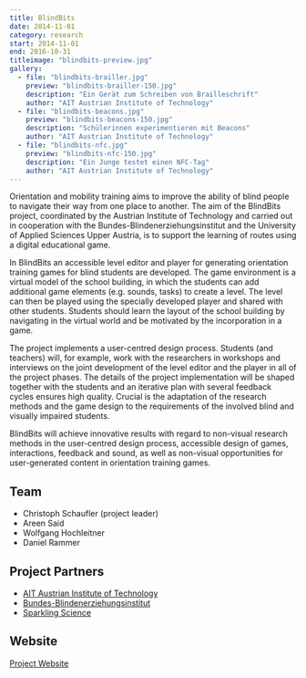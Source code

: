 ```yaml
---
title: BlindBits
date: 2014-11-01
category: research
start: 2014-11-01
end: 2016-10-31
titleimage: "blindbits-preview.jpg"
gallery:
  - file: "blindbits-brailler.jpg"
    preview: "blindbits-brailler-150.jpg"
    description: "Ein Gerät zum Schreiben von Brailleschrift"
    author: "AIT Austrian Institute of Technology"
  - file: "blindbits-beacons.jpg"
    preview: "blindbits-beacons-150.jpg"
    description: "Schülerinnen experimentieren mit Beacons"
    author: "AIT Austrian Institute of Technology"
  - file: "blindbits-nfc.jpg"
    preview: "blindbits-nfc-150.jpg"
    description: "Ein Junge testet einen NFC-Tag"
    author: "AIT Austrian Institute of Technology"
---
```


Orientation and mobility training aims to improve the ability of blind people to navigate their way from one place to another. The aim of the BlindBits project, coordinated by the Austrian Institute of Technology and carried out in cooperation with the Bundes-Blindenerziehungsinstitut and the University of Applied Sciences Upper Austria, is to support the learning of routes using a digital educational game.

In BlindBits an accessible level editor and player for generating orientation training games for blind students are developed. The game environment is a virtual model of the school building, in which the students can add additional game elements (e.g. sounds, tasks) to create a level. The level can then be played using the specially developed player and shared with other students. Students should learn the layout of the school building by navigating in the virtual world and be motivated by the incorporation in a game.

The project implements a user-centred design process. Students (and teachers) will, for example, work with the researchers in workshops and interviews on the joint development of the level editor and the player in all of the project phases. The details of the project implementation will be shaped together with the students and an iterative plan with several feedback cycles ensures high quality. Crucial is the adaptation of the research methods and the game design to the requirements of the involved blind and visually impaired students.

BlindBits will achieve innovative results with regard to non-visual research methods in the user-centred design process, accessible design of games, interactions, feedback and sound, as well as non-visual opportunities for user-generated content in orientation training games.

## Team

* Christoph Schaufler (project leader)
* Areen Said
* Wolfgang Hochleitner
* Daniel Rammer

## Project Partners

* [AIT Austrian Institute of Technology](http://www.ait.ac.at/)
* [Bundes-Blindenerziehungsinstitut](http://www.bbi.at/)
* [Sparkling Science](https://www.sparklingscience.at/)

## Website

[Project Website](http://blindbits.tech-experience.at/)
